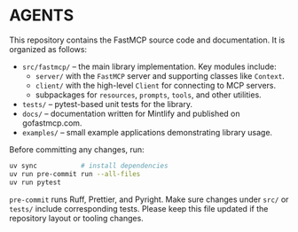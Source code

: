 # AGENTS

This repository contains the FastMCP source code and documentation.
It is organized as follows:

- `src/fastmcp/` – the main library implementation. Key modules include:
  - `server/` with the `FastMCP` server and supporting classes like `Context`.
  - `client/` with the high-level `Client` for connecting to MCP servers.
  - subpackages for `resources`, `prompts`, `tools`, and other utilities.
- `tests/` – pytest-based unit tests for the library.
- `docs/` – documentation written for Mintlify and published on gofastmcp.com.
- `examples/` – small example applications demonstrating library usage.

Before committing any changes, run:

```bash
uv sync           # install dependencies
uv run pre-commit run --all-files
uv run pytest
```

`pre-commit` runs Ruff, Prettier, and Pyright. Make sure changes under
`src/` or `tests/` include corresponding tests. Please keep this file
updated if the repository layout or tooling changes.
